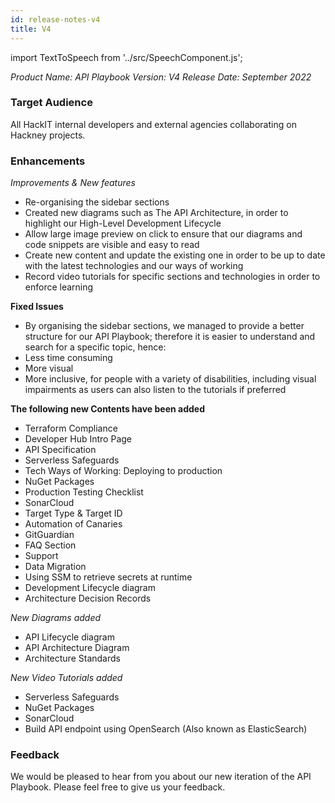 ```yaml
---
id: release-notes-v4
title: V4
---
```

import TextToSpeech from '../src/SpeechComponent.js';

<TextToSpeech>

*Product Name: API Playbook*
*Version: V4*
*Release Date: September 2022*

### Target Audience

All HackIT internal developers and external agencies collaborating on Hackney projects.

### Enhancements

*Improvements & New features*					

- Re-organising the sidebar sections  			     		
- Created  new diagrams such as  The API Architecture, in order to highlight our High-Level Development Lifecycle						
- Allow large image preview on click to ensure that our diagrams and code snippets are visible and easy to read
- Create new content and update the existing one in order to be up to date with the latest technologies and our ways of working 
- Record video tutorials for specific sections and technologies in order to enforce learning 


**Fixed Issues**								
- By organising the sidebar sections, we managed to provide a better structure for our API Playbook; therefore it is easier to understand and search for a specific topic, hence:
- Less time consuming
- More visual
- More inclusive, for people with a variety of disabilities, including visual impairments as users can also listen to the tutorials if preferred 

**The following new Contents have been added**					
- Terraform Compliance		
- Developer Hub Intro Page
- API Specification
- Serverless Safeguards
- Tech Ways of Working: Deploying to production
- NuGet Packages
- Production Testing Checklist
- SonarCloud
- Target Type & Target ID
- Automation of Canaries
- GitGuardian
- FAQ Section 
- Support 
- Data Migration
- Using SSM to retrieve secrets at runtime
- Development Lifecycle diagram
- Architecture Decision Records


*New Diagrams added*						
- API Lifecycle diagram							
- API Architecture Diagram
- Architecture Standards

*New Video Tutorials added*
-  Serverless Safeguards
- NuGet Packages
-  SonarCloud
- Build API endpoint using OpenSearch (Also known as ElasticSearch)

### Feedback
We would be pleased to hear from you about our new iteration of the API Playbook. Please feel free to give us your feedback.

</TextToSpeech>

